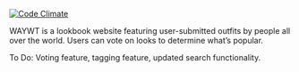 [![Code Climate](https://codeclimate.com/github/hzab/waywt.png)](https://codeclimate.com/github/hzab/waywt)



WAYWT is a lookbook website featuring user-submitted outfits by people all over the world. Users can vote on looks to determine what’s popular.

To Do: Voting feature, tagging feature, updated search functionality.



